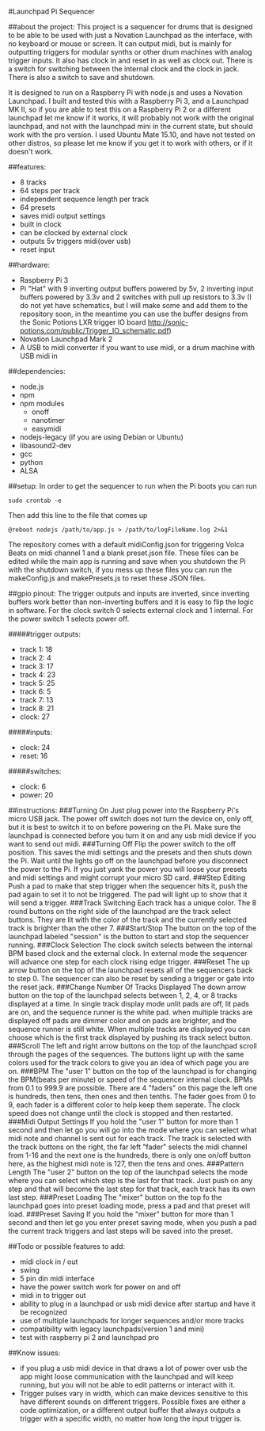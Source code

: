 #Launchpad Pi Sequencer

##about the project:
This project is a sequencer for drums that is designed to be able to be used with just a Novation Launchpad as the interface, with no keyboard or mouse or screen. It can output midi, but is mainly for outputting triggers for modular synths or other drum machines with analog trigger inputs. It also has clock in and reset in as well as clock out. There is a switch for switching between the internal clock and the clock in jack. There is also a switch to save and shutdown.

It is designed to run on a Raspberry Pi with node.js and uses a Novation Launchpad. I built and tested this with a Raspberry Pi 3, and a Launchpad MK II, so if you are able to test this on a Raspberry Pi 2 or a different launchpad let me know if it works, it will probably not work with the original launchpad, and not with the launchpad mini in the current state, but should work with the pro version. I used Ubuntu Mate 15.10, and have not tested on other distros, so please let me know if you get it to work with others, or if it doesn't work.

##features:
* 8 tracks
* 64 steps per track
* independent sequence length per track
* 64 presets
* saves midi output settings
* built in clock
* can be clocked by external clock
* outputs 5v triggers midi(over usb)
* reset input

##hardware:
* Raspberry Pi 3
* Pi "Hat" with 9 inverting output buffers powered by 5v, 2 inverting input buffers powered by 3.3v and 2 switches with pull up resistors to 3.3v (I do not yet have schematics, but I will make some and add them to the repository soon, in the meantime you can use the buffer designs from the Sonic Potions LXR trigger IO board http://sonic-potions.com/public/Trigger_IO_schematic.pdf)
* Novation Launchpad Mark 2
* A USB to midi converter if you want to use midi, or a drum machine with USB midi in

##dependencies:
* node.js
* npm
* npm modules
  * onoff
  * nanotimer
  * easymidi
* nodejs-legacy (if you are using Debian or Ubuntu)
* libasound2-dev
* gcc
* python
* ALSA

##setup:
In order to get the sequencer to run when the Pi boots you can run

    sudo crontab -e
    
Then add this line to the file that comes up

    @reboot nodejs /path/to/app.js > /path/to/logFileName.log 2>&1
    
The repository comes with a default midiConfig.json for triggering Volca Beats on midi channel 1 and a blank preset.json file. These files can be edited while the main app is running and save when you shutdown the Pi with the shutdown switch, if you mess up these files you can run the makeConfig.js and makePresets.js to reset these JSON files.

##gpio pinout:
The trigger outputs and inputs are inverted, since inverting buffers work better than non-inverting buffers and it is easy to flip the logic in software. For the clock switch 0 selects external clock and 1 internal. For the power switch 1 selects power off.

#####trigger outputs:
* track 1: 18
* track 2: 4
* track 3: 17
* track 4: 23
* track 5: 25
* track 6: 5
* track 7: 13
* track 8: 21
* clock: 27

#####inputs:
* clock: 24
* reset: 16

#####switches:
* clock: 6
* power: 20

##instructions:
###Turning On
Just plug power into the Raspberry Pi's micro USB jack. The power off switch does not turn the device on, only off, but it is best to switch it to on before powering on the Pi. Make sure the launchpad is connected before you turn it on and any usb midi device if you want to send out midi.
###Turning Off
Flip the power switch to the off position. This saves the midi settings and the presets and then shuts down the Pi. Wait until the lights go off on the launchpad before you disconnect the power to the Pi. If you just yank the power you will loose your presets and midi settings and might corrupt your micro SD card.
###Step Editing
Push a pad to make that step trigger when the sequencer hits it, push the pad again to set it to not be triggered. The pad will light up to show that it will send a trigger.
###Track Switching
Each track has a unique color. The 8 round buttons on the right side of the launchpad are the track select buttons. They are lit with the color of the track and the currently selected track is brighter than the other 7.
###Start/Stop
The button on the top of the launchpad labeled "session" is the button to start and stop the sequencer running.
###Clock Selection
The clock switch selects between the internal BPM based clock and the external clock. In external mode the sequencer will advance one step for each clock rising edge trigger.
###Reset
The up arrow button on the top of the launchpad resets all of the sequencers back to step 0. The sequencer can also be reset by sending a trigger or gate into the reset jack.
###Change Number Of Tracks Displayed
The down arrow button on the top of the launchpad selects between 1, 2, 4, or 8 tracks displayed at a time. In single track display mode unlit pads are off, lit pads are on, and the sequence runner is the white pad. when multiple tracks are displayed off pads are dimmer color and on pads are brighter, and the sequence runner is still white. When multiple tracks are displayed you can choose which is the first track displayed by pushing its track select button.
###Scroll
The left and right arrow buttons on the top of the launchpad scroll through the pages of the sequences. The buttons light up with the same colors used for the track colors to give you an idea of which page you are on.
###BPM
The "user 1" button on the top of the launchpad is for changing the BPM(beats per minute) or speed of the sequencer internal clock. BPMs from 0.1 to 999.9 are possible. There are 4 "faders" on this page the left one is hundreds, then tens, then ones and then tenths. The fader goes from 0 to 9, each fader is a different color to help keep them seperate. The clock speed does not change until the clock is stopped and then restarted.
###Midi Output Settings
If you hold the "user 1" button for more than 1 second and then let go you will go into the mode where you can select what midi note and channel is sent out for each track. The track is selected with the track buttons on the right, the far left "fader" selects the midi channel from 1-16 and the next one is the hundreds, there is only one on/off button here, as the highest midi note is 127, then the tens and ones.
###Pattern Length
The "user 2" button on the top of the launchpad selects the mode where you can select which step is the last for that track. Just push on any step and that will become the last step for that track, each track has its own last step.
###Preset Loading
The "mixer" button on the top fo the launchpad goes into preset loading mode, press a pad and that preset will load.
###Preset Saving
If you hold the "mixer" button for more than 1 second and then let go you enter preset saving mode, when you push a pad the current track triggers and last steps will be saved into the preset.

##Todo or possible features to add:
* midi clock in / out
* swing
* 5 pin din midi interface
* have the power switch work for power on and off
* midi in to trigger out
* ability to plug in a launchpad or usb midi device after startup and have it be recognized
* use of multiple launchpads for longer sequences and/or more tracks
* compatibility with legacy launchpads(version 1 and mini)
* test with raspberry pi 2 and launchpad pro

##Know issues:
* if you plug a usb midi device in that draws a lot of power over usb the app might loose communication with the launchpad and will keep running, but you will not be able to edit patterns or interact with it.
* Trigger pulses vary in width, which can make devices sensitive to this have different sounds on different triggers. Possible fixes are either a code optimization, or a different output buffer that always outputs a trigger with a specific width, no matter how long the input trigger is.
